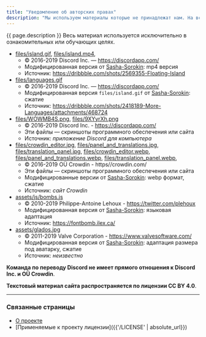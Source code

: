 ```yaml
---
title: "Уведомление об авторских правах"
description: "Мы используем материалы которые не принадлежат нам. На всякий случай, приводим список чужих ресурсов и источники."
---
```


{{ page.description }} Весь материал используется исключительно в ознакомительных или обучающих целях.

- [files/island.gif](/files/island.gif),
  [files/island.mp4](/files/island.mp4),
  - © 2016-2019 Discord Inc. — https://discordapp.com/
  - Модифицированная версия от [Sasha-Sorokin](https://github.com/Sasha-Sorokin): mp4 версия
  - Источник: https://dribbble.com/shots/2569355-Floating-Island
- [files/languages.gif](/files/languages.gif)
  - © 2016-2019 Discord Inc. — https://discordapp.com/
  - Модифицированная версия `files/island.gif` от [Sasha-Sorokin](https://github.com/Sasha-Sorokin): сжатие
  - Источник: https://dribbble.com/shots/2418189-More-Languages/attachments/468724
- [files/WOWMB4S.png](/files/WOWMB4S.png),
  [files/9XYyrXh.png](/files/9XYyrXh.png)
  - © 2016-2019 Discord Inc. - https://discordapp.com/
  - Эти файлы — скриншоты программного обеспечения или сайта
  - Источник: *приложение Discord для компьютера*
- [files/crowdin_editor.jpg](/files/crowdin_editor.jpg),
  [files/panel_and_translations.jpg](/files/panel_and_translations.jpg),
  [files/translation_panel.jpg](/files/translation_panel.jpg),
  [files/crowdin_editor.webp](/files/crowdin_editor.jpg),
  [files/panel_and_translations.webp](/files/panel_and_translations.jpg),
  [files/translation_panel.webp](/files/translation_panel.jpg),
  - © 2016-2019 OÜ Crowdin - https//crowdin.com/
  - Эти файлы — скриншоты программного обеспечения или сайта
  - Модифицированные версии от [Sasha-Sorokin](https://github.com/Sasha_Sorokin): webp формат, сжатие
  - Источник: *сайт Crowdin*
- [assets/js/bombs.js](/assets/js/bombs.js)
  - © 2010-2019 Philippe-Antoine Lehoux - https://twitter.com/plehoux
  - Модифицированная версия от [Sasha-Sorokin](https://github.com/Sasha-Sorokin): языковая адаптация
  - Источник: https://fontbomb.ilex.ca/
- [assets/glados.jpg](/assets/glados.jpg)
  - © 2011-2019 Valve Corporation - https://www.valvesoftware.com/
  - Модифицированная версия от [Sasha-Sorokin](https://github.com/Sasha_Sorokin): адаптация размера под аватарку, сжатие
  - Источник: *неизвестно*

**Команда по переводу Discord не имеет прямого отношения к Discord Inc. и OÜ Crowdin**.

**Текстовый материал сайта распространяется по лицензии CC BY 4.0**.

---

### Связанные страницы

- [О проекте](/about.md)
- [Применяемые к проекту лицензии]({{'/LICENSE' | absolute_url}})
